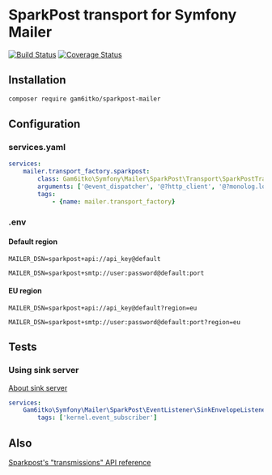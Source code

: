 # SparkPost transport for Symfony Mailer
[![Build Status](https://travis-ci.com/gam6itko/sparkpost-mailer.svg?branch=master)](https://travis-ci.com/gam6itko/sparkpost-mailer)
[![Coverage Status](https://coveralls.io/repos/github/gam6itko/sparkpost-mailer/badge.svg?branch=master)](https://coveralls.io/github/gam6itko/sparkpost-mailer?branch=master)

## Installation

```bash
composer require gam6itko/sparkpost-mailer
```

## Configuration

### services.yaml
```yaml
services:
    mailer.transport_factory.sparkpost:
        class: Gam6itko\Symfony\Mailer\SparkPost\Transport\SparkPostTransportFactory
        arguments: ['@event_dispatcher', '@?http_client', '@?monolog.logger']
        tags:
            - {name: mailer.transport_factory}
```

### .env

#### Default region

```dotenv
MAILER_DSN=sparkpost+api://api_key@default
```
```dotenv
MAILER_DSN=sparkpost+smtp://user:password@default:port
```

#### EU region

```dotenv
MAILER_DSN=sparkpost+api://api_key@default?region=eu
```
```dotenv
MAILER_DSN=sparkpost+smtp://user:password@default:port?region=eu
```

## Tests

### Using sink server 
[About sink server](https://support.sparkpost.com/docs/faq/using-sink-server)

```yaml
services:
    Gam6itko\Symfony\Mailer\SparkPost\EventListener\SinkEnvelopeListener:
        tags: ['kernel.event_subscriber']
```

## Also

[Sparkpost's "transmissions" API reference](https://developers.sparkpost.com/api/transmissions/)
